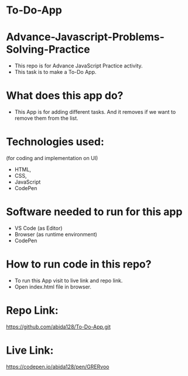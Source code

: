 # To-Do-App

# Advance-Javascript-Problems-Solving-Practice
 - This repo is for Advance JavaScript  Practice activity.
 - This task is to make a  To-Do App.
 

# What does this app do?
 - This App is for adding different tasks. And it removes if we want to remove them from the list.


# Technologies used:
(for coding and implementation on UI)
 - HTML, 
 - CSS, 
 - JavaScript
 - CodePen 

# Software needed to run for this app
 - VS Code (as Editor)
 - Browser (as runtime environment)
 - CodePen

# How to run code in this repo?
- To run this App visit to live link and repo link.
- Open index.html file in browser.

# Repo Link:
  https://github.com/abida128/To-Do-App.git


# Live Link:
  https://codepen.io/abida128/pen/GRERvoo
